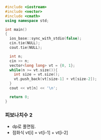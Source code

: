 ```cpp
#include <iostream>
#include <vector>
#include <cmath>
using namespace std;

int main()
{
  ios_base::sync_with_stdio(false);
  cin.tie(NULL);
  cout.tie(NULL);

  int n;
  cin >> n;
  vector<long long> vt = {0, 1};
  while(n >= vt.size()){
    int size = vt.size();
    vt.push_back(vt[size-1] + vt[size-2]);
  }
  cout << vt[n] << '\n';

  return 0;
}
```

### 피보나치수 2
- dp로 풀면됨.
- 점화식 vt[i] = vt[i-1] + vt[i-2]
